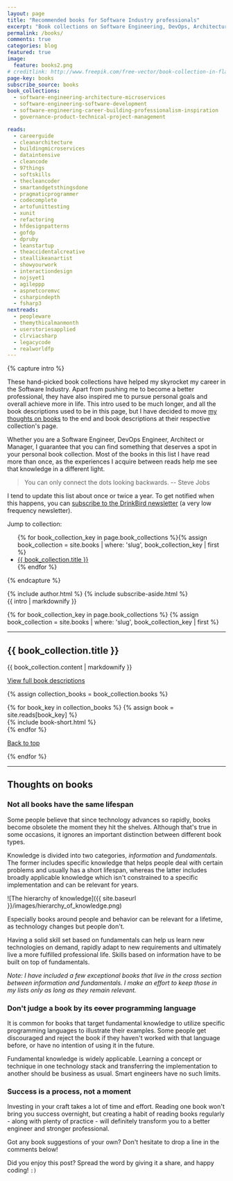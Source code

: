 ```yaml
---
layout: page
title: "Recommended books for Software Industry professionals"
excerpt: "Book collections on Software Engineering, DevOps, Architecture and Management."
permalink: /books/
comments: true
categories: blog
featured: true
image:
  feature: books2.png
# creditlink: http://www.freepik.com/free-vector/book-collection-in-flat-design_764791.htm
page-key: books
subscribe_source: books
book_collections:
  - software-engineering-architecture-microservices
  - software-engineering-software-development
  - software-engineering-career-building-professionalism-inspiration
  - governance-product-technical-project-management

reads:
  - careerguide
  - cleanarchitecture
  - buildingmicroservices
  - dataintensive
  - cleancode
  - 97things
  - softskills
  - thecleancoder
  - smartandgetsthingsdone
  - pragmaticprogrammer
  - codecomplete
  - artofunittesting
  - xunit
  - refactoring
  - hfdesignpatterns
  - gofdp
  - dpruby
  - leanstartup
  - theaccidentalcreative
  - steallikeanartist
  - showyourwork
  - interactiondesign
  - nojsyet1
  - agileppp
  - aspnetcoremvc
  - csharpindepth
  - fsharp3
nextreads:
  - peopleware
  - themythicalmanmonth
  - userstoriesapplied
  - clrviacsharp
  - legacycode
  - realworldfp
---
```


{% capture intro %}
<div class="collection-anchor" id="collection-top"></div>

These hand-picked book collections have helped my skyrocket my career in the Software Industry. Apart from pushing me to become a better professional, they have also inspired me to pursue personal goals and overall achieve more in life. This intro used to be much longer, and all the book descriptions used to be in this page, but I have decided to move [my thoughts on books](#thoughts) to the end and book descriptions at their respective collection's page.

Whether you are a Software Engineer, DevOps Engineer, Architect or Manager, I guarantee that you can find something that deserves a spot in your personal book collection. Most of the books in this list I have read more than once, as the experiences I acquire between reads help me see that knowledge in a different light.

> You can only connect the dots looking backwards. -- Steve Jobs

I tend to update this list about once or twice a year. To get notified when this happens, you can <a href="http://eepurl.com/b_W2G9" target="_blank">subscribe to the DrinkBird newsletter</a> (a very low frequency newsletter).

Jump to collection:

<ul>
{% for book_collection_key in page.book_collections %}{% assign book_collection = site.books | where: 'slug', book_collection_key | first %}
<li><a href="#collection-{{ book_collection.slug }}">{{ book_collection.title }}</a></li>
{% endfor %}
</ul>

{% endcapture %}

<div class="row">
  <div class="col-md-3 col-md-push-9">
    {% include author.html %}
    {% include subscribe-aside.html %}
  </div>
  <div class="col-md-9 col-md-pull-3">
    {{ intro | markdownify }}
  </div>
</div>

{% for book_collection_key in page.book_collections %}
  {% assign book_collection = site.books | where: 'slug', book_collection_key | first %}

-----

<div class="collection-anchor" id="collection-{{book_collection_key}}"></div>

## {{ book_collection.title }}
{{ book_collection.content | markdownify }}

<a href="{{ book_collection.url }}">View full book descriptions</a>

  {% assign collection_books = book_collection.books %}
<div class="row display-flex">
  {% for book_key in collection_books %}
    {% assign book = site.reads[book_key] %}
  <div class="col-xs-6 col-sm-4 col-md-3">
    {% include book-short.html %}
  </div>
  {% endfor %}
</div>

<a href="#collection-top">Back to top</a>

{% endfor %}

-----

<div class="anchor" id="thoughts"></div>

## Thoughts on books

### Not all books have the same lifespan

Some people believe that since technology advances so rapidly, books become obsolete the moment they hit the shelves. Although that's true in some occasions, it ignores an important distinction between different book types.

Knowledge is divided into two categories, *information* and *fundamentals*. The former includes specific knowledge that helps people deal with certain problems and usually has a short lifespan, whereas the latter includes broadly applicable knowledge which isn't constrained to a specific implementation and can be relevant for years.

![The hierarchy of knowledge]({{ site.baseurl }}/images/hierarchy_of_knowledge.png)

Especially books around people and behavior can be relevant for a lifetime, as technology changes but people don't.

Having a solid skill set based on fundamentals can help us learn new technologies on demand, rapidly adapt to new requirements and ultimately live a more fulfilled professional life. Skills based on information have to be built on top of fundamentals.

*Note: I have included a few exceptional books that live in the cross section between information and fundamentals. I make an effort to keep those in my lists only as long as they remain relevant.*

### Don't judge a book by its ~~cover~~ programming language

It is common for books that target fundamental knowledge to utilize specific programming languages to illustrate their examples. Some people get discouraged and reject the book if they haven't worked with that language before, or have no intention of using it in the future.

Fundamental knowledge is widely applicable. Learning a concept or technique in one technology stack and transferring the implementation to another should be business as usual. Smart engineers have no such limits.

### Success is a process, not a moment

Investing in your craft takes a lot of time and effort. Reading one book won't bring you success overnight, but creating a habit of reading books regularly - along with plenty of practice - will definitely transform you to a better engineer and stronger professional.

Got any book suggestions of your own? Don't hesitate to drop a line in the comments below!

Did you enjoy this post? Spread the word by giving it a share, and happy coding! `:)`
